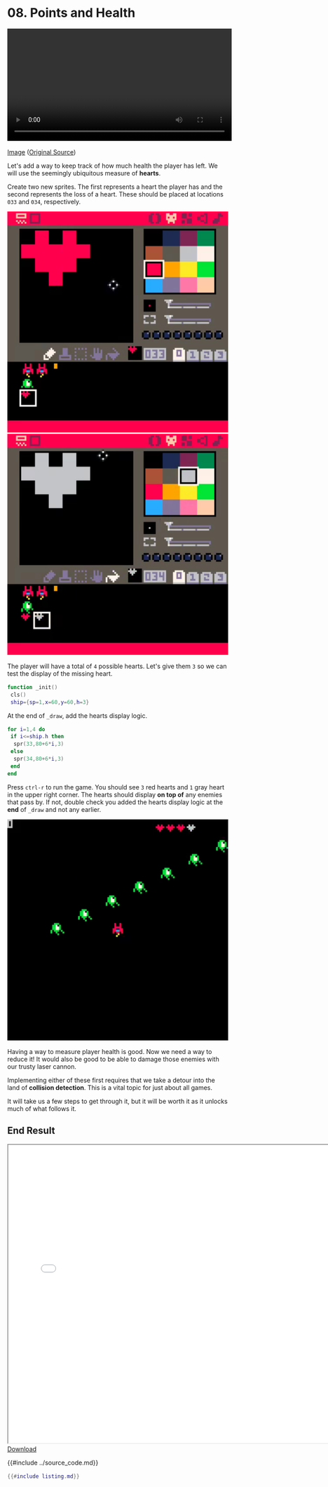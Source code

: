 # 08. Points and Health

<video controls width="512">
    <source src="./tut_8.mp4"
            type="video/mp4">
    Sorry, your browser doesn't support embedded videos.
</video>

[Image](./tut_8.git) ([Original Source](https://ztiromoritz.github.io/pico-8-shooter/gif/tut_8.gif))

Let's add a way to keep track of how much health the player has left. We will
use the seemingly ubiquitous measure of **hearts**.

Create two new sprites. The first represents a heart the player has and the
second represents the loss of a heart. These should be placed at locations
`033` and `034`, respectively.

<div><img src="./heart1.png" width="512" /></div>
<div><img src="./heart2.png" width="512" /></div>

The player will have a total of `4` possible hearts. Let's give them `3` so we can test the display of the missing heart.

```lua
function _init()
 cls()
 ship={sp=1,x=60,y=60,h=3}
```

At the end of `_draw`, add the hearts display logic.

```lua
for i=1,4 do
 if i<=ship.h then
  spr(33,80+6*i,3)
 else
  spr(34,80+6*i,3)
 end
end
```

Press `ctrl-r` to run the game. You should see `3` red hearts and `1` gray
heart in the upper right corner. The hearts should display **on top of** any
enemies that pass by. If not, double check you added the hearts display logic
at the **end** of `_draw` and not any earlier.

<div><img src="./result.png" width="512" /></div>

Having a way to measure player health is good. Now we need a way to reduce it!
It would also be good to be able to damage those enemies with our trusty laser
cannon.

Implementing either of these first requires that we take a detour into the land
of **collision detection**. This is a vital topic for just about all games.

It will take us a few steps to get through it, but it will be worth it as it
unlocks much of what follows it.

## End Result
<iframe width="750px" height="680px" src="./ss_08.html"></iframe>
<a href="./ss_08.p8.png" target="_blank">Download</a>

{{#include ../source_code.md}}
```lua
{{#include listing.md}}
```
